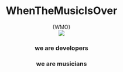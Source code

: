 
<div align="center">
	<h1>WhenTheMusicIsOver</h1>
	<div align="center">{WMO}</div>
</div>

<div align="center">
	<img src="https://media.giphy.com/media/0qiW1WuIJeGpk8sETT/giphy-downsized.gif" />
</div>

<div align="center">
	<h3>we are developers</h3> <h3>we are musicians</h3>
</div>

